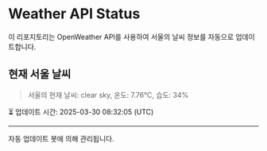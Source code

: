 
# Weather API Status

이 리포지토리는 OpenWeather API를 사용하여 서울의 날씨 정보를 자동으로 업데이트합니다.

## 현재 서울 날씨
> 서울의 현재 날씨: clear sky, 온도: 7.76°C, 습도: 34%

⏳ 업데이트 시간: 2025-03-30 08:32:05 (UTC)

---
자동 업데이트 봇에 의해 관리됩니다.
